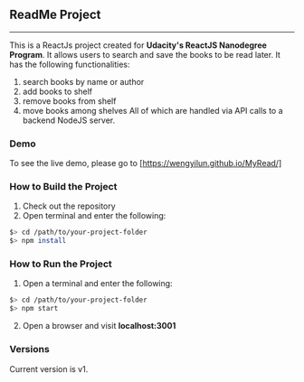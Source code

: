## ReadMe Project
---------------

This is a ReactJs project created for **Udacity's ReactJS Nanodegree Program**. 
It allows users to search and save the books to be read later. It has the following functionalities:
1. search books by name or author
2. add books to shelf 
3. remove books from shelf
4. move books among shelves 
All of which are handled via API calls to a backend NodeJS server.


### Demo
To see the live demo, please go to
[https://wengyilun.github.io/MyRead/]



### How to Build the Project
1. Check out the repository
2. Open terminal and enter the following:

  ```bash
  $> cd /path/to/your-project-folder
  $> npm install
  ```


### How to Run the Project
1. Open a terminal and enter the following:
  ```bash
  $> cd /path/to/your-project-folder
  $> npm start
  ```

2. Open a browser and visit **localhost:3001**


### Versions
Current version is v1.

